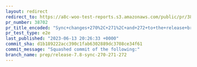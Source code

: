 ```yaml
---
layout: redirect
redirect_to: https://a8c-woo-test-reports.s3.amazonaws.com/public/pr/38702/e2e/index.html
pr_number: 38702
pr_title_encoded: "Sync+changes+270%2C+271%2C+and+272+to+the+release+branch"
pr_test_type: e2e
last_published: "2023-06-13 20:26:33 +0000"
commit_sha: d1b189222acc390c1fab6302889dc3708ce34f61
commit_message: "Squashed commit of the following:"
branch_name: prep/release-7.8-sync-270-271-272
---
```

